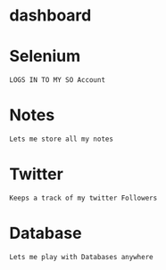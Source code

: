 # dashboard

# Selenium 
	LOGS IN TO MY SO Account

# Notes
	Lets me store all my notes

# Twitter
	Keeps a track of my twitter Followers

# Database
	Lets me play with Databases anywhere